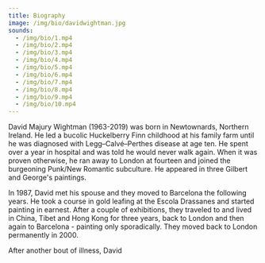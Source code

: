 ```yaml
---
title: Biography
image: /img/bio/davidwightman.jpg
sounds:
  - /img/bio/1.mp4
  - /img/bio/2.mp4
  - /img/bio/3.mp4
  - /img/bio/4.mp4
  - /img/bio/5.mp4
  - /img/bio/6.mp4
  - /img/bio/7.mp4
  - /img/bio/8.mp4
  - /img/bio/9.mp4
  - /img/bio/10.mp4
---
```

David Majury Wightman (1963-2019) was born in Newtownards, Northern Ireland. He led a bucolic Huckelberry Finn childhood at his family farm until he was diagnosed with Legg–Calvé–Perthes disease at age ten. He spent over a year in hospital and was told he would never walk again. When it was proven otherwise, he ran away to London at fourteen and joined the burgeoning Punk/New Romantic subculture. He appeared in three Gilbert and George's paintings.

In 1987, David met his spouse and they moved to Barcelona the following years. He took a course in gold leafing at the Escola Drassanes and started painting in earnest. After a couple of exhibitions, they traveled to and lived in China, Tibet and Hong Kong for three years, back to London and then again to Barcelona - painting only sporadically. They moved back to London permanently in 2000.

After another bout of illness, David
